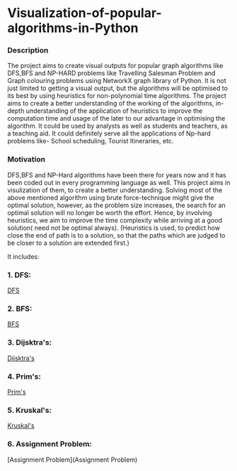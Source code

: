# Visualization-of-popular-algorithms-in-Python

### Description

The project aims to create visual outputs for popular graph algorithms like DFS,BFS and NP-HARD problems like Travelling Salesman Problem and Graph colouring problems using NetworkX graph library of Python. It is not just limited to getting a visual output, but the algorithms will be optimised to its best by using heuristics for non-polynomial time algorithms. The project aims to create a better understanding of the working of the algorithms, in-depth understanding of the application of heuristics to improve the computation time and usage of the later to our advantage in optimising the algorithm. It could be used by analysts as well as students and teachers, as a teaching aid. It could definitely serve all the applications of Np-hard problems like- School scheduling, Tourist Itineraries, etc.

### Motivation

DFS,BFS and NP-Hard algorithms have been there for years now and it has been coded out in every programming language as well. This project aims in visulization of them, to create a better understanding. Solving most of the above mentioned algorithm using brute force-technique might give the optimal solution, however, as the problem size increases, the search for an optimal solution will no longer be worth the effort. Hence, by involving heuristics, we aim to improve the time complexity while arriving at a good solution( need not be optimal always). (Heuristics is used, to predict how close the end of path is to a solution, so that the paths which are judged to be closer to a solution are extended first.)

It includes:
### 1. DFS: 
[DFS](/DFS)
### 2. BFS: 
[BFS](/BFS)
### 3. Dijsktra's: 
[Dijsktra's](/Dijsktra's)
### 4. Prim's: 
[Prim's](/Prim's)
### 5. Kruskal's: 
[Kruskal's](/Kruskal's)
### 6. Assignment Problem: 
[Assignment Problem](Assignment Problem)
